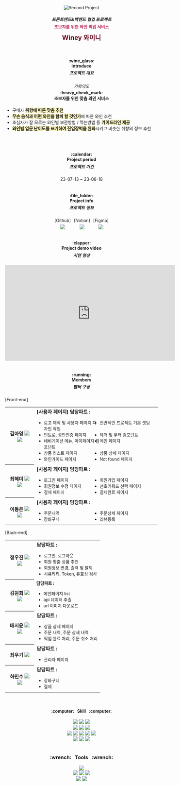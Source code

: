 <div align="center">
  <img src="https://capsule-render.vercel.app/api?type=Waving&color=0:690A21,100:C1305D&height=200&section=header&text=Second%20Project&fontSize=60&fontColor=fff" alt="Second Project" />
</div>
<div align="center">  
  <h5 style="margin-bottom: -15px;">프론트엔드&백엔드 협업 프로젝트</h5>
  <h4 style="margin-bottom: -20px; color:#C1305D">
    초보자를 위한 와인 픽업 서비스
  </h4>
  <h2 style="color:#690A21; border-bottom: 0;">
    Winey 와이니
  </h2>
</div>
<br/>
<div align="center">  
  <h4 style="margin-bottom: -15px;">
    :wine_glass:<br/>
    Introduce
  </h4>
  <h5>
    프로젝트 개요
  </h5>
</div>
<div align="center">
  <h6 style="margin-bottom: 3px;">기획의도</h6>
  <b style="display: inline-block; margin-bottom: 5px;">
  :heavy_check_mark:<br />
    초보자를 위한 맞춤 와인 서비스
  </b>
  <ul style="text-align: left;">
    <li>
      구매자 <b style="background: #FAF3BE">취향에 따른 맞춤 추천</b>
    </li>
    <li>
      <b style="background: #FAF3BE">무슨 음식과 어떤 와인을 함께 할 것인가</b>에 따른 와인 추천
    </li>
    <li>
      초심자가 잘 모르는 와인별 보관방법 / 먹는방법 등 <b style="background: #FAF3BE">가이드라인 제공</b>
    </li>
    <li>
      <b style="background: #FAF3BE">와인별 입문 난이도를 표기하여 진입장벽을 완화</b>시키고 비슷한 취향의 정보 추천
    </li>
  </ul>
  <br/>  
</div>
<br/>
<div align="center">  
  <h4 style="margin-bottom: -15px;">
    :calendar:<br/>
    Project period
  </h4>
  <h5>
    프로젝트 기간
  </h5>
</div>
<div align="center">  
  23-07-13 ~ 23-08-18
</div>
<br/>
<div align="center">  
  <h4 style="margin-bottom: -15px;">
    :file_folder:<br/>
    Project info
  </h4>
  <h5>
    프로젝트 정보
  </h5>
</div>
<div align="center">  
  <div style="display: flex; justify-content: center;">
    <div style="margin: 0 5px;">
      <span style="display: block; margin-bottom: 5px;">
        [Github]
      </span>
      <a href="https://github.com/kimaydev/winey" target="_blank">
        <img src="https://img.shields.io/badge/GitHub-181717?style=flat&logo=github&logoColor=fff"/>
      </a>
    </div>
    <div style="margin: 0 5px;">
      <span style="display: block; margin-bottom: 5px;">
        [Notion]
      </span>
      <a href="https://www.notion.so/2-Winey-bfa2d8c9817742a99513764b16c13760" target="_blank">
        <img src="https://img.shields.io/badge/Notion-fff?style=flat&logo=Notion&logoColor=000"/>
      </a>
    </div>
    <div style="margin: 0 5px;">
      <span style="display: block; margin-bottom: 5px;">
        [Figma]
      </span>
      <a href="https://www.figma.com/file/ttkCdDz7qJxCNRDU346Bbn/%EC%99%80%EC%9D%B8-%ED%94%BD%EC%97%85-%EC%84%9C%EB%B9%84%EC%8A%A4?type=design&node-id=0%3A1&mode=design&t=nfcnkoYEwuhCLl5q-1" target="_blank">
        <img src="https://img.shields.io/badge/Figma-F24E1E?style=flat&logo=figma&logoColor=fff"/>
      </a>
    </div>
  </div>
</div>
<br/>
<div align="center">  
  <h4 style="margin-bottom: -15px;">
    :clapper:<br/>
    Project demo video
  </h4>
  <h5>
    시연 영상
  </h5>
</div>
<div align="center">  
  <iframe width="560" height="315" src="https://www.youtube.com/embed/Nv6UKaLxZB0?si=k2vKx5o8OED7wkCu" title="YouTube video player" frameborder="0" allow="accelerometer; autoplay; clipboard-write; encrypted-media; gyroscope; picture-in-picture; web-share" allowfullscreen></iframe>
</div>
<br/>
<div align="center">  
  <h4 style="margin-bottom: -15px;">
    :running:<br/>
    Members
  </h4>
  <h5>
    멤버 구성
  </h5>
</div>
<div>  
  <div>
    <span>
      [Front-end]
    </span>
    <table style="width: 100%;">
      <tbody">
        <tr>
          <th style="width: 80px;">
            김아영
            <a href="https://github.com/kimaydev" target="_blank">
              <img src="https://img.shields.io/badge/GitHub-181717?style=flat&logo=github&logoColor=fff"/>
            </a>            
            <a href="https://kimaydev.notion.site/kimaydev/FE-7a53f9f631f146c88c39413cd175a9d0" target="_blank">
              <img src="https://img.shields.io/badge/Notion-fff?style=flat&logo=Notion&logoColor=000"/>
            </a>
          </th>
          <td style="width: calc(100% - 80px);">
            <div>
              <span><b>[사용자 페이지] 담당파트 : </b></span>
              <ul style="display: flex; flex-wrap: wrap; margin-bottom: 5px; font-size: 14px;">
                <li style="width: 50%;">
                  로고 제작 및 사용자 페이지 디자인 작업
                </li>
                <li style="width: 50%;">
                  전반적인 프로젝트 기본 셋팅
                </li>
                <li style="width: 50%;">
                  인트로, 성인인증 페이지
                </li>
                <li style="width: 50%;">
                  헤더 및 푸터 컴포넌트
                </li>
                <li style="width: 50%;">
                  네비게이션 메뉴, 마이페이지 컴포넌트
                </li>
                <li style="width: 50%;">
                  메인 페이지
                </li>
                <li style="width: 50%;">
                  상품 리스트 페이지
                </li>
                <li style="width: 50%;">
                  상품 상세 페이지
                </li>
                <li style="width: 50%;">
                  와인가이드 페이지
                </li>
                <li style="width: 50%;">
                  Not found 페이지
                </li>
              </ul>
            </div>
            <div>            
          </td>
        </tr>
        <tr>
          <th style="width: 80px;">
            최혜미
            <a href="https://github.com/hyemdev" target="_blank">
              <img src="https://img.shields.io/badge/GitHub-181717?style=flat&logo=github&logoColor=fff"/>
            </a>
            <a href="https://www.notion.so/hyemdev/hyem-s-dev-STUDY-75ffe819c7534a049b59871e6fe17dd4" target="_blank">
              <img src="https://img.shields.io/badge/Notion-fff?style=flat&logo=Notion&logoColor=000"/>
            </a>
          </th>
          <td style="width: calc(100% - 80px);">
            <div>
              <span><b>[사용자 페이지] 담당파트 : </b></span>
              <ul style="display: flex; flex-wrap: wrap; margin-bottom: 5px; font-size: 14px;">
                <li style="width: 50%;">
                  로그인 페이지
                </li>
                <li style="width: 50%;">
                  회원가입 페이지
                </li>
                <li style="width: 50%;">
                  회원정보 수정 페이지
                </li>
                <li style="width: 50%;">
                  선호키워드 선택 페이지
                </li>
                <li style="width: 50%;">
                  결제 페이지
                </li>
                <li style="width: 50%;">
                  결제완료 페이지
                </li>
              </ul>
            </div>            
          </td>
        </tr>
        <tr>
          <th style="width: 80px;">
            이동은
            <a href="https://github.com/leevscode">
              <img src="https://img.shields.io/badge/GitHub-181717?style=flat&logo=github&logoColor=fff"/>
            </a>
            <a href="https://www.notion.so/leevscode-5223e3d332604844a255a0c63113a284">
              <img src="https://img.shields.io/badge/Notion-fff?style=flat&logo=Notion&logoColor=000"/>
            </a>
          </th>
          <td style="width: calc(100% - 80px);">
            <div>
              <span><b>[사용자 페이지] 담당파트 : </b></span>
              <ul style="display: flex; flex-wrap: wrap; margin-bottom: 5px; font-size: 14px;">
                <li style="width: 50%;">
                  주문내역
                </li>
                <li style="width: 50%;">
                  주문상세 페이지
                </li>
                <li style="width: 50%;">
                  장바구니
                </li>
                <li style="width: 50%;">
                  리뷰등록
                </li>
              </ul>
            </div>            
          </td>
        </tr>
      </tbody>
    </table>
  <div>
    <span>
      [Back-end]
    </span>
    <table style="width: 100%;">
      <tbody">
        <tr>
          <th style="width: 80px;">
            정우진
            <a href="https://github.com/JungWooojin">
              <img src="https://img.shields.io/badge/GitHub-181717?style=flat&logo=github&logoColor=fff"/>
            </a>
            <a href="https://www.notion.so/40559df6ba0f462ba721584d4ec536ac?pvs=4">
              <img src="https://img.shields.io/badge/Notion-fff?style=flat&logo=Notion&logoColor=000"/>
            </a>
          </th>
          <td style="width: calc(100% - 80px);">
            <div>
              <span><b>담당파트 : </b></span>
              <ul style="margin-bottom: 5px; font-size: 14px;">
                <li>
                  로그인, 로그아웃
                </li>
                <li>
                  회원 맞춤 상품 추천
                </li>
                <li>
                  회원정보 변경, 출력 및 탈퇴
                </li>
                <li>
                  시큐리티, Token, 유효성 검사
                </li>
              </ul>
            </div>            
          </td>
        </tr>
        <tr>
          <th style="width: 80px;">
            김원희
            <a href="https://github.com/wonyy97">
              <img src="https://img.shields.io/badge/GitHub-181717?style=flat&logo=github&logoColor=fff"/>
            </a>
            <a href="https://www.notion.so/43f51685062a442294fb1bf79c66dc21?pvs=4">
              <img src="https://img.shields.io/badge/Notion-fff?style=flat&logo=Notion&logoColor=000"/>
            </a>
          </th>
          <td style="width: calc(100% - 80px); font-size: 14px;">
            <div>
              <span><b>담당파트 : </b></span>
              <ul style="margin-bottom: 5px;">
                <li>
                  메인페이지 list
                </li>
                <li>
                  api 데이터 추출
                </li>
                <li>
                  url 이미지 다운로드
                </li>
              </ul>
            </div>            
          </td>
        </tr>
        <tr>
          <th style="width: 80px;">
            배서윤
            <a href="https://github.com/sybbb1111">
              <img src="https://img.shields.io/badge/GitHub-181717?style=flat&logo=github&logoColor=fff"/>
            </a>
            <a href="https://www.notion.so/bd559f487c284b4490031935a2dc31cf?pvs=4">
              <img src="https://img.shields.io/badge/Notion-fff?style=flat&logo=Notion&logoColor=000"/>
            </a>
          </th>
          <td style="width: calc(100% - 80px);">
            <div>
              <span><b>담당파트 : </b></span>
              <ul style="margin-bottom: 5px; font-size: 14px;">
                <li>
                  상품 상세 페이지
                </li>
                <li>
                  주문 내역, 주문 상세 내역
                </li>
                <li>
                  픽업 완료 처리, 주문 취소 처리
                </li>
              </ul>
            </div>            
          </td>
        </tr>
        <tr>
          <th style="width: 80px;">
            최우기
            <a href="https://github.com/wwwgggx3">
              <img src="https://img.shields.io/badge/GitHub-181717?style=flat&logo=github&logoColor=fff"/>
            </a>
          </th>
          <td style="width: calc(100% - 80px);">
            <div>
              <span><b>담당파트 : </b></span>
              <ul style="margin-bottom: 5px; font-size: 14px;">
                <li>
                  관리자 페이지
                </li>
              </ul>
            </div>                        
          </td>
        </tr>
        <tr>
          <th style="width: 80px;">
            하민수
            <a href="https://github.com/HAMINSU123">
              <img src="https://img.shields.io/badge/GitHub-181717?style=flat&logo=github&logoColor=fff"/>
            </a>
            <a href="https://www.notion.so/ddafa956ff8a4acfa54ddd8c6512dc93">
              <img src="https://img.shields.io/badge/Notion-fff?style=flat&logo=Notion&logoColor=000"/>
            </a>
          </th>
          <td style="width: calc(100% - 80px);">
            <div>
              <span><b>담당파트 : </b></span>
              <ul style="margin-bottom: 5px; font-size: 14px;">
                <li>
                  장바구니
                </li>
                <li>
                  결제
                </li>
              </ul>
            </div>            
          </td>
        </tr>
      </tbody>
    </table>
  </div>
</div>
<br/>
<div align="center">  
  <h4>
    :computer:&nbsp;&nbsp;&nbsp;Skill&nbsp;&nbsp;&nbsp;:computer:
  </h4>
</div>
<div align="center">
  <img src="https://img.shields.io/badge/HTML5-E34F26?style=flat&logo=html5&logoColor=fff"/>
  <img src="https://img.shields.io/badge/CSS3-1572B6?style=flat&logo=css3&logoColor=fff"/>
  <img src="https://img.shields.io/badge/JavaScript-F7DF1E?style=flat&logo=javascript&logoColor=fff"/>
  <br/>
  <img src="https://img.shields.io/badge/React-61DAFB?style=flat&logo=react&logoColor=fff"/>
  <img src="https://img.shields.io/badge/Redux-764ABC?style=flat&logo=redux&logoColor=fff"/>
  <img src="https://img.shields.io/badge/styledcomponents-DB7093?style=flat&logo=styledcomponents&logoColor=fff"/>  
  <br/>
  <img src="https://img.shields.io/badge/Swiper-528DD7?style=flat&logo=swiper&logoColor=fff"/>
  <img src="https://img.shields.io/badge/Prettier-F7B93E?style=flat&logo=prettier&logoColor=fff"/>
  <img src="https://img.shields.io/badge/Axios-5A29E4?style=flat&logo=axios&logoColor=fff"/>
  <img src="https://img.shields.io/badge/AntDesign-0170FE?style=flat&logo=antdesign&logoColor=fff"/>
  <img src="https://img.shields.io/badge/FontAwesome-528DD7?style=flat&logo=fontawesome&logoColor=fff"/>
  <br/>
  <img src="https://img.shields.io/badge/Photoshop-001d34?style=flat&logo=adobephotoshop&logoColor=2fa3f7"/>
  <img src="https://img.shields.io/badge/Illustrator-FF9A00?style=flat&logo=adobeIllustrator&logoColor=fff"/>
  <img src="https://img.shields.io/badge/Figma-F24E1E?style=flat&logo=figma&logoColor=fff"/>
</div>
<br/>
<div align="center">  
  <h3>
    :wrench:&nbsp;&nbsp;&nbsp;Tools&nbsp;&nbsp;&nbsp;:wrench:
  </h3>
</div>
<div align="center">
  <img src="https://img.shields.io/badge/Visual Studio Code-007ACC?style=flat&logo=visualstudiocode&logoColor=fff"/>
  <br/>
  <img src="https://img.shields.io/badge/Git-F05032?style=flat&logo=git&logoColor=fff"/>
  <img src="https://img.shields.io/badge/GitHub-181717?style=flat&logo=github&logoColor=fff"/>  
  <img src="https://img.shields.io/badge/Sourcetree-0052CC?style=flat&logo=sourcetree&logoColor=fff"/>
  <br/>
  <img src="https://img.shields.io/badge/Slack-4A154B?style=flat&logo=slack&logoColor=fff"/>
  <img src="https://img.shields.io/badge/Notion-fff?style=flat&logo=Notion&logoColor=000"/>
</div>
<br/>
<br/>
<div align="center">
  <img src="https://capsule-render.vercel.app/api?type=waving&color=0:C1305D,100:690A21&height=150&section=footer" alt="" />
  
</div>
